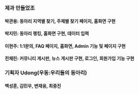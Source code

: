 ### 제과 만들었조
#### 박관용: 동아리 지역별 찾기, 주제별 찾기 페이지, 홈화면 구현
#### 박지민: 동아리 랭킹, 홈화면 구현, 데이터 입력
#### 이현주: 1:1문의, FAQ 페이지, 홈화면, Admin 기능 및 페이지 구현
#### 전채린: 커뮤니티 게시판, 뉴스 게시판 구현, 로그인, 회원가입 기능 구현

### 기획자 Udong(우동:우리들의 동아리)
#### 백성훈, 김민우, 변재웅, 최중진
